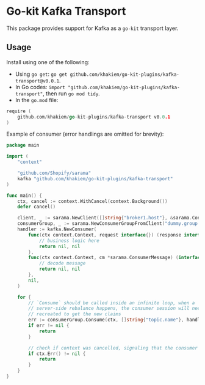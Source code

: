 # Go-kit Kafka Transport

This package provides support for Kafka as a `go-kit` transport layer.

## Usage

Install using one of the following:
- Using `go get`: `go get github.com/khakiem/go-kit-plugins/kafka-transport@v0.0.1`.
- In Go codes: `import "github.com/khakiem/go-kit-plugins/kafka-transport"`, then run `go mod tidy`.
- In the `go.mod` file:
```go
require (
	github.com/khakiem/go-kit-plugins/kafka-transport v0.0.1
)
```

Example of consumer (error handlings are omitted for brevity):
```go
package main

import (
	"context"

	"github.com/Shopify/sarama"
	kafka "github.com/khakiem/go-kit-plugins/kafka-transport"
)

func main() {
	ctx, cancel := context.WithCancel(context.Background())
	defer cancel()

	client, _ := sarama.NewClient([]string{"broker1.host"}, &sarama.Config{})
	consumerGroup, _ := sarama.NewConsumerGroupFromClient("dummy.group.id", client)
	handler := kafka.NewConsumer(
		func(ctx context.Context, request interface{}) (response interface{}, err error) {
			// business logic here
			return nil, nil
		},
		func(ctx context.Context, cm *sarama.ConsumerMessage) (interface{}, error) {
			// decode message
			return nil, nil
		},
		nil,
	)

	for {
		// `Consume` should be called inside an infinite loop, when a
		// server-side rebalance happens, the consumer session will need to be
		// recreated to get the new claims
		err := consumerGroup.Consume(ctx, []string{"topic.name"}, handler)
		if err != nil {
			return
		}

		// check if context was cancelled, signaling that the consumer should stop
		if ctx.Err() != nil {
			return
		}
	}
}
```

